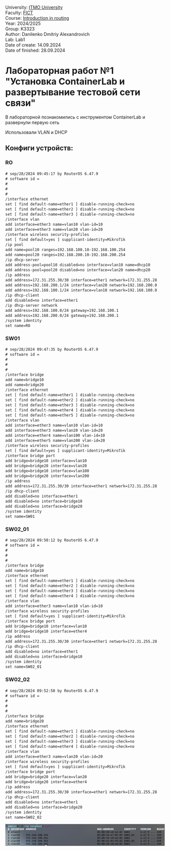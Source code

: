 University: [ITMO University](https://itmo.ru/ru/)  
Faculty: [FICT](https://fict.itmo.ru)  
Course: [Introduction in routing](https://github.com/itmo-ict-faculty/introduction-in-routing)  
Year: 2024/2025  
Group: K3323  
Author: Danilenko Dmitriy Alexandrovich  
Lab: Lab1  
Date of create: 14.09.2024   
Date of finished: 28.09.2024  
 
# Лабораторная работ №1 "Установка ContainerLab и развертывание тестовой сети связи"

В лабораторной познакомились с инструментом ContainerLab и развернули первую сеть

Использовали VLAN и DHCP

## Конфиги устройств:

### RO

```
# sep/28/2024 09:45:17 by RouterOS 6.47.9
# software id = 
#
#
#
/interface ethernet
set [ find default-name=ether1 ] disable-running-check=no
set [ find default-name=ether2 ] disable-running-check=no
set [ find default-name=ether3 ] disable-running-check=no
/interface vlan
add interface=ether3 name=vlan10 vlan-id=10
add interface=ether3 name=vlan20 vlan-id=20
/interface wireless security-profiles
set [ find default=yes ] supplicant-identity=MikroTik
/ip pool
add name=pool10 ranges=192.168.100.10-192.168.100.254
add name=pool20 ranges=192.168.200.10-192.168.200.254
/ip dhcp-server
add address-pool=pool10 disabled=no interface=vlan10 name=dhcp10
add address-pool=pool20 disabled=no interface=vlan20 name=dhcp20
/ip address
add address=172.31.255.30/30 interface=ether1 network=172.31.255.28
add address=192.168.200.1/24 interface=vlan20 network=192.168.200.0
add address=192.168.100.1/24 interface=vlan10 network=192.168.100.0
/ip dhcp-client
add disabled=no interface=ether1
/ip dhcp-server network
add address=192.168.100.0/24 gateway=192.168.100.1
add address=192.168.200.0/24 gateway=192.168.200.1
/system identity
set name=RO

```

### SW01

```
# sep/28/2024 09:47:35 by RouterOS 6.47.9
# software id = 
#
#
#
/interface bridge
add name=bridge10
add name=bridge20
/interface ethernet
set [ find default-name=ether1 ] disable-running-check=no
set [ find default-name=ether2 ] disable-running-check=no
set [ find default-name=ether3 ] disable-running-check=no
set [ find default-name=ether4 ] disable-running-check=no
set [ find default-name=ether5 ] disable-running-check=no
/interface vlan
add interface=ether3 name=vlan10 vlan-id=10
add interface=ether3 name=vlan20 vlan-id=20
add interface=ether4 name=vlan100 vlan-id=10
add interface=ether5 name=vlan200 vlan-id=20
/interface wireless security-profiles
set [ find default=yes ] supplicant-identity=MikroTik
/interface bridge port
add bridge=bridge10 interface=vlan10
add bridge=bridge20 interface=vlan20
add bridge=bridge10 interface=vlan100
add bridge=bridge20 interface=vlan200
/ip address
add address=172.31.255.30/30 interface=ether1 network=172.31.255.28
/ip dhcp-client
add disabled=no interface=ether1
add disabled=no interface=bridge10
add disabled=no interface=bridge20
/system identity
set name=SW01

```

### SW02_01

```
# sep/28/2024 09:50:12 by RouterOS 6.47.9
# software id = 
#
#
#
/interface bridge
add name=bridge10
/interface ethernet
set [ find default-name=ether1 ] disable-running-check=no
set [ find default-name=ether2 ] disable-running-check=no
set [ find default-name=ether3 ] disable-running-check=no
set [ find default-name=ether4 ] disable-running-check=no
/interface vlan
add interface=ether3 name=vlan10 vlan-id=10
/interface wireless security-profiles
set [ find default=yes ] supplicant-identity=MikroTik
/interface bridge port
add bridge=bridge10 interface=vlan10
add bridge=bridge10 interface=ether4
/ip address
add address=172.31.255.30/30 interface=ether1 network=172.31.255.28
/ip dhcp-client
add disabled=no interface=ether1
add disabled=no interface=bridge10
/system identity
set name=SW02_01

```

### SW02_02

```
# sep/28/2024 09:52:50 by RouterOS 6.47.9
# software id = 
#
#
#
/interface bridge
add name=bridge20
/interface ethernet
set [ find default-name=ether1 ] disable-running-check=no
set [ find default-name=ether2 ] disable-running-check=no
set [ find default-name=ether3 ] disable-running-check=no
set [ find default-name=ether4 ] disable-running-check=no
/interface vlan
add interface=ether3 name=vlan20 vlan-id=20
/interface wireless security-profiles
set [ find default=yes ] supplicant-identity=MikroTik
/interface bridge port
add bridge=bridge20 interface=vlan20
add bridge=bridge20 interface=ether4
/ip address
add address=172.31.255.30/30 interface=ether1 network=172.31.255.28
/ip dhcp-client
add disabled=no interface=ether1
add disabled=no interface=bridge20
/system identity
set name=SW02_02

```

![alt text](https://github.com/DanilenkoDA/2024_2025-introduction_in_routing-k3323-danilenko_d_a/blob/main/lab1/ping_results/1.png)
